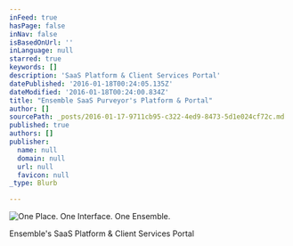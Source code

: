 ```yaml
---
inFeed: true
hasPage: false
inNav: false
isBasedOnUrl: ''
inLanguage: null
starred: true
keywords: []
description: 'SaaS Platform & Client Services Portal'
datePublished: '2016-01-18T00:24:05.135Z'
dateModified: '2016-01-18T00:24:00.834Z'
title: "Ensemble SaaS Purveyor's Platform & Portal"
author: []
sourcePath: _posts/2016-01-17-9711cb95-c322-4ed9-8473-5d1e024cf72c.md
published: true
authors: []
publisher:
  name: null
  domain: null
  url: null
  favicon: null
_type: Blurb

---
```

![One Place.  One Interface.  One Ensemble.](https://s3-us-west-2.amazonaws.com/the-grid-img/p/cdd4ea0e00e027d1819057ec7a02a199570ec930.png)

Ensemble's SaaS Platform & Client Services Portal